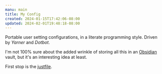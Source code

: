 ```yaml
---
manu: main
title: My Config
created: 2024-01-15T17:42:06-08:00
updated: 2024-02-01T19:48:18-08:00
---
```


Portable user setting configurations, in a literate programming style. Driven by *Yarner* and *Dotbot*.

I'm not 100% sure about the added wrinkle of storing all this in an [Obsidian](../card/Obsidian.md) vault, but it's an interesting idea at least.

First stop is the [justfile](justfile.md).
